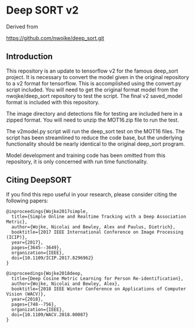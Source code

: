 # Deep SORT v2

Derived from 

https://github.com/nwojke/deep_sort.git

## Introduction

This repository is an update to tensorflow v2 for the famous deep_sort project.  It is
necessary to convert the model given in the original repository to a v2 format for
tensorflow.  This is accomplished using the convert.py script included.  You will need
to get the original format model from the nwojke/deep_sort repository to test the 
script.  The final v2 saved_model format is included with this repository.

The image directory and detections file for testing are included here in a zipped 
format.  You will need to unzip the MOT16.zip file to run the test.

The v2model.py script will run the deep_sort test on the MOT16 files.  The script has
been streamlined to reduce the code base, but the underlying functionality should be
nearly identical to the original deep_sort program.

Model development and training code has been omitted from this repository, it is only
concerned with run time functionality.

## Citing DeepSORT

If you find this repo useful in your research, please consider citing the following papers:

    @inproceedings{Wojke2017simple,
      title={Simple Online and Realtime Tracking with a Deep Association Metric},
      author={Wojke, Nicolai and Bewley, Alex and Paulus, Dietrich},
      booktitle={2017 IEEE International Conference on Image Processing (ICIP)},
      year={2017},
      pages={3645--3649},
      organization={IEEE},
      doi={10.1109/ICIP.2017.8296962}
    }

    @inproceedings{Wojke2018deep,
      title={Deep Cosine Metric Learning for Person Re-identification},
      author={Wojke, Nicolai and Bewley, Alex},
      booktitle={2018 IEEE Winter Conference on Applications of Computer Vision (WACV)},
      year={2018},
      pages={748--756},
      organization={IEEE},
      doi={10.1109/WACV.2018.00087}
    }
